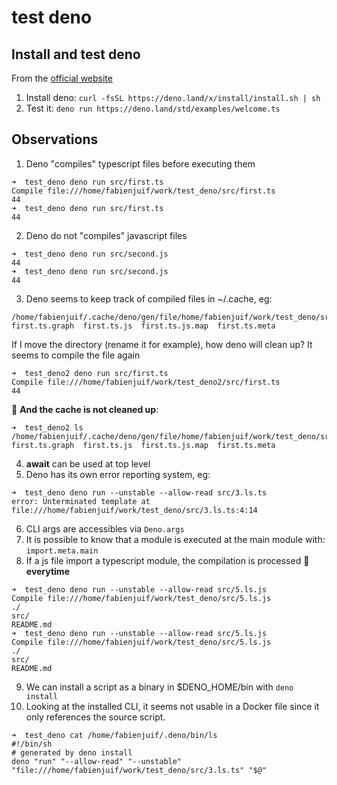 # test deno

## Install and test deno

From the [official website](https://deno.land/)

1. Install deno: `curl -fsSL https://deno.land/x/install/install.sh | sh`
2. Test it: `deno run https://deno.land/std/examples/welcome.ts`

## Observations

1. Deno "compiles" typescript files before executing them

```
➜  test_deno deno run src/first.ts
Compile file:///home/fabienjuif/work/test_deno/src/first.ts
44
➜  test_deno deno run src/first.ts
44
```

2. Deno do not "compiles" javascript files

```
➜  test_deno deno run src/second.js
44
➜  test_deno deno run src/second.js
44
```

3. Deno seems to keep track of compiled files in ~/.cache, eg:

```
/home/fabienjuif/.cache/deno/gen/file/home/fabienjuif/work/test_deno/src:
first.ts.graph  first.ts.js  first.ts.js.map  first.ts.meta
```

If I move the directory (rename it for example), how deno will clean up?
It seems to compile the file again

```
➜  test_deno2 deno run src/first.ts
Compile file:///home/fabienjuif/work/test_deno2/src/first.ts
44
```

🛑 **And the cache is not cleaned up**:

```
➜  test_deno2 ls /home/fabienjuif/.cache/deno/gen/file/home/fabienjuif/work/test_deno/src
first.ts.graph  first.ts.js  first.ts.js.map  first.ts.meta
```

4. **await** can be used at top level
5. Deno has its own error reporting system, eg:

```
➜  test_deno deno run --unstable --allow-read src/3.ls.ts
error: Unterminated template at file:///home/fabienjuif/work/test_deno/src/3.ls.ts:4:14
```

6. CLI args are accessibles via `Deno.args`
7. It is possible to know that a module is executed at the main module with: `import.meta.main`
8. If a js file import a typescript module, the compilation is processed 🛑 **everytime**

```
➜  test_deno deno run --unstable --allow-read src/5.ls.js
Compile file:///home/fabienjuif/work/test_deno/src/5.ls.js
./
src/
README.md
➜  test_deno deno run --unstable --allow-read src/5.ls.js
Compile file:///home/fabienjuif/work/test_deno/src/5.ls.js
./
src/
README.md
```

9. We can install a script as a binary in \$DENO_HOME/bin with `deno install`
10. Looking at the installed CLI, it seems not usable in a Docker file since it only references the source script.

```
➜  test_deno cat /home/fabienjuif/.deno/bin/ls
#!/bin/sh
# generated by deno install
deno "run" "--allow-read" "--unstable" "file:///home/fabienjuif/work/test_deno/src/3.ls.ts" "$@"
```

